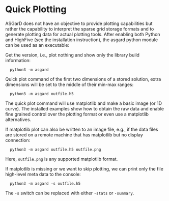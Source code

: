 # Quick Plotting

ASGarD does not have an objective to provide plotting capabilities but rather
the capability to interpret the sparse grid storage formats and to generate
plotting data for actual plotting tools.
After enabling both Python and HighFive (see the installation instruction),
the asgard python module can be used as an executable:

Get the version, i.e., plot nothing and show only the library build information:
```
  python3 -m asgard
```

Quick plot command of the first two dimensions of a stored solution, extra
dimensions will be set to the middle of their min-max ranges:
```
  python3 -m asgard outfile.h5
```
The quick plot command will use matplotlib and make a basic image (or 1D curve).
The installed examples show how to obtain the raw data and enable fine grained
control over the plotting format or even use a matplotlib alternatives.

If matplotlib plot can also be written to an image file, e.g., if the data files
are stored on a remote machine that has matplotlib but no display connection:
```
  python3 -m asgard outfile.h5 outfile.png
```
Here, `outfile.png` is any supported matplotlib format.

If matplotlib is missing or we want to skip plotting, we can print only the
file high-level meta data to the console:
```
  python3 -m asgard -s outfile.h5
```
The `-s` switch can be replaced with either `-stats` or `-summary`.
